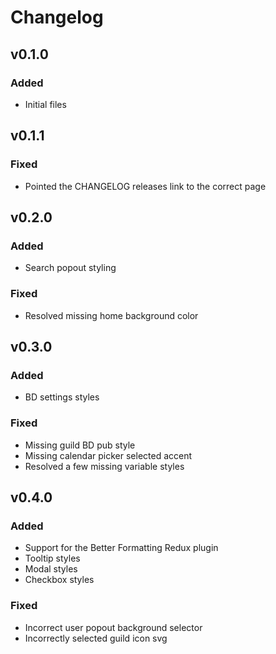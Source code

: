 # Changelog

## v0.1.0
### Added
- Initial files

## v0.1.1
### Fixed
- Pointed the CHANGELOG releases link to the correct page

## v0.2.0
### Added
- Search popout styling
### Fixed
- Resolved missing home background color

## v0.3.0
### Added
- BD settings styles
### Fixed
- Missing guild BD pub style
- Missing calendar picker selected accent
- Resolved a few missing variable styles

## v0.4.0
### Added
- Support for the Better Formatting Redux plugin
- Tooltip styles
- Modal styles
- Checkbox styles
### Fixed
- Incorrect user popout background selector
- Incorrectly selected guild icon svg
